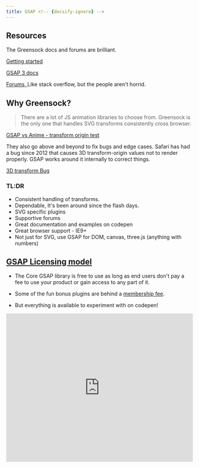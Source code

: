 ```yaml
---
title: GSAP <!-- {docsify-ignore} -->
---
```


## Resources

The Greensock docs and forums are brilliant.

[Getting started](https://greensock.com/get-started/)

[GSAP 3 docs ](https://greensock.com/docs/)

[Forums, ](https://greensock.com/forums/) Like stack overflow, but the people aren't horrid.

## Why Greensock? <!-- {docsify-ignore} -->

> There are a lot of JS animation libraries to choose from. Greensock is the only one that handles SVG transforms consistently cross browser.

[GSAP vs Anime - transform origin test](https://codepen.io/GreenSock/details/38e8d70b289883b08bd391b4e15be070)

They also go above and beyond to fix bugs and edge cases. Safari has had a bug since 2012 that causes 3D transform-origin values not to render properly. GSAP works around it internally to correct things.

[3D transform Bug](https://codepen.io/GreenSock/details/8c1acc1074fa8c9e705d7cd66ff625f4)

### TL:DR <!-- {docsify-ignore} -->

- Consistent handling of transforms.
- Dependable, It's been around since the flash days.
- SVG specific plugins
- Supportive forums
- Great documentation and examples on codepen
- Great browser support - IE9+
- Not just for SVG, use GSAP for DOM, canvas, three.js (anything with numbers)

## [GSAP Licensing model](https://greensock.com/standard-license/) <!-- {docsify-ignore} -->

- The Core GSAP library is free to use as long as end users don't pay a fee to use your product or gain access to any part of it.

- Some of the fun bonus plugins are behind a [membership fee](https://greensock.com/club/).

- But everything is available to experiment with on codepen!

<iframe height="400" style="width: 100%;" scrolling="no" title="Try Club GreenSock Bonus Plugins FREE on Codepen" src="https://codepen.io/GreenSock/embed/OPqpRJ?height=265&theme-id=default&default-tab=result" frameborder="no" allowtransparency="true" allowfullscreen="true">
  See the Pen <a href='https://codepen.io/GreenSock/pen/OPqpRJ'>Try Club GreenSock Bonus Plugins FREE on Codepen</a> by GreenSock
  (<a href='https://codepen.io/GreenSock'>@GreenSock</a>) on <a href='https://codepen.io'>CodePen</a>.
</iframe>
